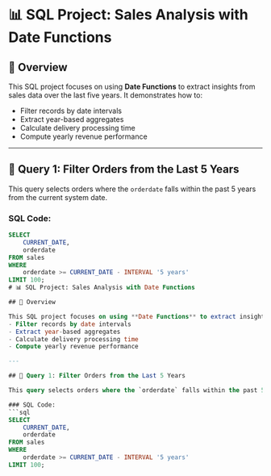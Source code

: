 # 📊 SQL Project: Sales Analysis with Date Functions

## 🧠 Overview

This SQL project focuses on using **Date Functions** to extract insights from sales data over the last five years. It demonstrates how to:
- Filter records by date intervals
- Extract year-based aggregates
- Calculate delivery processing time
- Compute yearly revenue performance

---

## 📅 Query 1: Filter Orders from the Last 5 Years

This query selects orders where the `orderdate` falls within the past 5 years from the current system date.

### SQL Code:
```sql
SELECT 
    CURRENT_DATE,
    orderdate
FROM sales
WHERE
    orderdate >= CURRENT_DATE - INTERVAL '5 years'
LIMIT 100;
# 📊 SQL Project: Sales Analysis with Date Functions

## 🧠 Overview

This SQL project focuses on using **Date Functions** to extract insights from sales data over the last five years. It demonstrates how to:
- Filter records by date intervals
- Extract year-based aggregates
- Calculate delivery processing time
- Compute yearly revenue performance

---

## 📅 Query 1: Filter Orders from the Last 5 Years

This query selects orders where the `orderdate` falls within the past 5 years from the current system date.

### SQL Code:
```sql
SELECT 
    CURRENT_DATE,
    orderdate
FROM sales
WHERE
    orderdate >= CURRENT_DATE - INTERVAL '5 years'
LIMIT 100;
